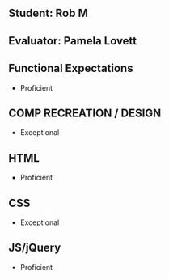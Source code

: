 ## Student: Rob M
## Evaluator: Pamela Lovett

## Functional Expectations

* Proficient

## COMP RECREATION / DESIGN
 
* Exceptional  

## HTML

* Proficient  

## CSS

* Exceptional  

## JS/jQuery

* Proficient  


